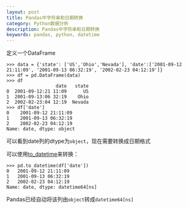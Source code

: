 ```yaml
---
layout: post
title: Pandas中字符串和日期转换
category: Python数据分析
description: Pandas中字符串和日期转换
keywords: pandas, python, datetime
---
```


定义一个DataFrame

```
>>> data = {'state': ['US','Ohio','Nevada'], 'date':['2001-09-12 21:11:09', '2001-09-13 06:32:19', '2002-02-23 04:12:19']}
>>> df = pd.DataFrame(data)
>>> df
                  date   state
0  2001-09-12:21 11:09      US
1  2001-09-13:06 32:19    Ohio
2  2002-02-23:04 12:19  Nevada
>>> df['date']
0    2001-09-12 21:11:09
1    2001-09-13 06:32:19
2    2002-02-23 04:12:19
Name: date, dtype: object
```

可以看到date列的dtype为`object`，现在需要转换成日期格式

可以使用[to_datetime](http://pandas.pydata.org/pandas-docs/stable/generated/pandas.to_datetime.html#pandas.to_datetime)来转换：

```
>>> pd.to_datetime(df['date'])
0   2001-09-12 21:11:09
1   2001-09-13 06:32:19
2   2002-02-23 04:12:19
Name: date, dtype: datetime64[ns]
```

Pandas已经自动将该列由`object`转成`datetime64[ns]`

